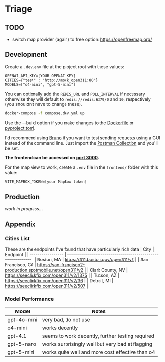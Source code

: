# Triage

## TODO
- switch map provider (again) to free option: https://openfreemap.org/

## Development
Create a `.dev.env` file at the project root with these values:
```
OPENAI_API_KEY=[YOUR OPENAI KEY]
CITIES={"test" : "http://mock_open311:80"}
MODELS=["o4-mini", "gpt-5-mini"]
```
You can optionally add the `REDIS_URL` and `POLL_INTERVAL` if necessary otherwise they will default to `redis://redis:6379/0` and `10`, respectively (you shouldn't have to change these).

```bash
docker-compose -f compose.dev.yml up
```
Use the --build option  if you make changes to the [Dockerfile](backend/Dockerfile) or [pyproject.toml](backend/pyproject.toml).

I'd recommend using [Bruno](https://www.usebruno.com/) if you want to test sending requests using a GUI instead of the command line. Just import the [Postman Collection](PostmanCollection.json) and you'll be set.

**The frontend can be accessed on [port 3000](http://localhost:3000).**

For the map view to work, create a `.env` file in the `frontend/` folder with this value:
```
VITE_MAPBOX_TOKEN=[your MapBox token]
```

## Production
*work in progress...*

## Appendix
### Cities List
These are the endpoints I've found that have particularly rich data
| City              | Endpoint                                                    |
| ----------------- | ----------------------------------------------------------- |
| Boston, MA        | https://311.boston.gov/open311/v2                           |
| San Francisco, CA | https://san-francisco2-production.spotmobile.net/open311/v2 |
| Clark County, NV  | https://seeclickfix.com/open311/v2/1375                     |
| Tucson, AZ        | https://seeclickfix.com/open311/v2/36                       |
| Detroit, MI       | https://seeclickfix.com/open311/v2/507                      |

### Model Performance
| Model       | Notes                                            |
| ----------- | ------------------------------------------------ |
| gpt-4o-mini | very bad, do not use                             |
| o4-mini     | works decently                                   |
| gpt-4.1     | seems to work decently, further testing required |
| gpt-5-nano  | works surprisingly well but very bad at flagging |
| gpt-5-mini  | works quite well and more cost effective than o4 | 
